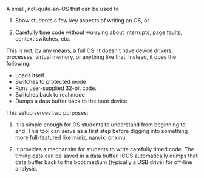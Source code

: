 A small, not-quite-an-OS that can be used to

1. Show students a few key aspects of writing an OS, or

2. Carefully time code without worrying about interrupts, page faults,
context switches, etc.

This is not, by any means, a full OS.  It doesn't have device drivers,
processes, virtual memory, or anything like that.  Instead, it does
the following:

* Loads itself.
* Switches to protected mode
* Runs user-supplied 32-bit code.
* Switches back to real mode
* Dumps a data buffer back to the boot device

This setup serves two purposes:

1. It is simple enough for OS students to understand from beginning to
end.  This tool can serve as a first step before digging into
something more full-featured like minix, nanvix, or xinu.

2. It provides a mechansim for students to write carefully timed code.
The timing data can be saved in a data buffer.  ICOS automatically
dumps that data buffer back to the boot medium (typically a USB drive)
for off-line analysis.